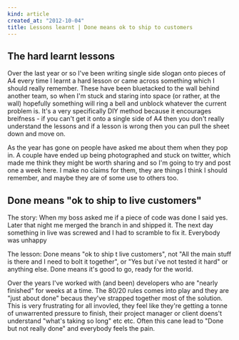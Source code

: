 ```yaml
---
kind: article
created_at: "2012-10-04"
title: Lessons learnt | Done means ok to ship to customers
---
```

The hard learnt lessons
---------------------
Over the last year or so I've been writing single side slogan onto pieces of A4 every time I learnt a hard lesson or came across something which I should really remember.  These have been bluetacked to the wall behind another team, so when I'm stuck and staring into space (or rather, at the wall) hopefully something will ring a bell and unblock whatever the current problem is.  It's a very specifically DIY method because it encourages breifness - if you can't get it onto a single side of A4 then you don't really understand the lessons and if a lesson is wrong then you can pull the sheet down and move on.

As the year has gone on people have asked me about them when they pop in.  A couple have ended up being photographed and stuck on twitter, which made me think they might be worth sharing and so I'm going to try and post one a week here.  I make no claims for them, they are things I think I should remember, and maybe they are of some use to others too.

Done means "ok to ship to live customers"
---------------------

The story:
When my boss asked me if a piece of code was done I said yes. Later that night me merged the branch in and shipped it.  The next day something in live was screwed and I had to scramble to fix it.  Everybody was unhappy

The lesson:
Done means "ok to ship t live customers", not "All the main stuff is there and I need to bolt it together", or "Yes but i've not tested it hard" or anything else. Done means it's good to go, ready for the world.

Over the years I've worked with (and been) developers who are "nearly finished" for weeks at a time.  The 80/20 rules comes into play and they are "just about done" becaus they've strapped together most of the solution.  This is very frustrating for all invovled, they feel like they're getting a tonne of unwarrented pressure to finish, their project manager or client doens't understand "what's taking so long" etc etc.  Often this cane lead to "Done but not really done" and everybody feels the pain.

